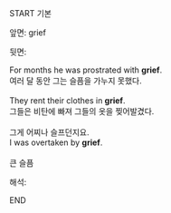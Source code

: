 START
기본

앞면:
grief


뒷면:
<div>For months he was prostrated with <strong>grief</strong>. </div><div><div>여러 달 동안 그는 슬픔을 가누지 못했다.</div></div><div><br></div><div><div>They rent their clothes in <strong>grief</strong>. </div><div><div>그들은 비탄에 빠져 그들의 옷을 찢어발겼다.</div></div></div><div><br></div><div><div><div>그게 어찌나 슬프던지요.</div></div><div><div>I was overtaken by <strong>grief</strong>.</div></div></div><div><br></div><div>큰 슬픔</div>


해석:

END